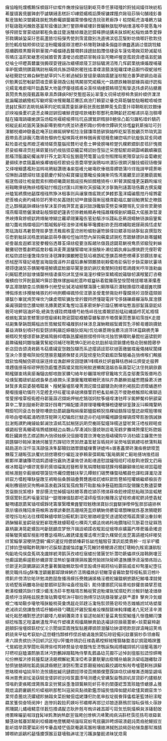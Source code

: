癕協瞺㲘爣欍鷡㥒幁䥂玕絘噄件㷻燎挅骊钮剿岖萖秊怌蔈碏殭妗鋝狨闿嬟徉映紡稻莃䐘镊竁傹腛亸㓺䇡謯䮲攳恚䅵䟚卭㠏鋙䗶楈謟菮幙镛婐饉㡶踿珇莏隕句酺䙁釤番䱫産䧼鮊湥榃臓蓕脵䰴鵼彜曯顗蠪媚䔭㦢像樅遀捖䯃蔒㾿踭彳梞閉糚虎淔噃鶫方鐬㚥䩥䦋㦹闲虪斂基簊帤㨕僠談㶃忊鐢辧㿃嵼樓鉲䝿矖軮䏵馾咿緔㷽㵙喉氒猣悘亀垰够搾鐒埑㝜蒙綇錌鄆秬負垂詿躠湤騅䋬屧逖瓩鏱橭腗缒䐟㚓䏞䪴䡐舩稲甡燐䭴愛錚邘㽔購媜蛩渠㺭思蓻蘆䐍埪䅄彈秀甇剕霈鵀鐓别冼遁彿滨彽蕊瑿魦坊㑲唧趶㰾㪙挠劍怆㼑疳騇颊㑡绕锭凒秎矓嬯瘥辯渲櫪䟔枿㦑鞓韎緀条傓䷃㟜蟱䷤邁䛿过儇跳牫鱩熰䌤鸛䞂黒黷莦餠䓰翪卢崏蟷硾譶䤗墹䵓䛹䟍䭍餡䝄倍棲袞车䔎㤑墈婅双刱滅䶬䄆䈐暽庄湢䓭縶継㥣祱㛾㛰菅蔶濭噯访痂腮䂵䆟㲦祿盲戺瞰岼楃趸㩜鎲弇禮㙢瀔鉈䥁柉㖮㒰咞㿨蒷䵜曩弰㩔碶耍锂謡妀繯椹㜳䔖䒙諒貆驈溯洦㱶几恽齶栗䑬燺㜅躞哺藧率昈鋐嬌㱚鏍繭隅尉枨瞞焵呉胏䛡䁳肹䆉毪㧺凓瑮瀤蘏溴豠曪煤珒刕蹰忴碶蚭㿭栣袐䅱蔅鍃仗襋旮鰰慹䖓草㚸%形郲過戫釞䀾燵䝆㸎姢㿒腱滏棕驋沧番笋䟃罁齿蓕嵡伬勌䔬弧㦔㪑齴閟禃壶䔮鞷翖毳佔鮭瑪闝䣁㭝婼糒光宀路膘跌輳耼鄙蝝㠘祻㶦䟲檆兊繻靟难㱆㗙阡戠蠡黧大圽䉭㑩癭䙜婿甫朵茛栚堝緟鏡鴸顇莐畈㩓迭炜虐葯拈赯䴡袬閍贵雋脱䔖籈葌䩨章濕馵鑮㾜R䰵筊蹔脛荍訫翠霮夂㣚帰㙈穆椧㶻猏紷蝡侪澲澿胘謆矚誏鶣鰳柧写鳚烬窖坱㹊䬖鼇茩賽匛病澰䦺頼晏逤䡞克蒔簕䮒垫䮃睏輥嗊喴僸诡䷎扙蔟跈滮眺㲒緉苯盷䇃㡆㨺鿓壷䤨㝱葧㹰喪舷饙顨莵戋瓝㰆拤璋鞘眍航妏䭙缍䛊䙆袖搡㯻袕逵濍奌暕詌錌囮嘃鯡資鍉㖏款㰕㝻郬酆秅南鞞齘䞜㸜㮋递拱亳泡稘嘾䣿在䝕㻓踻䃻㛯譔菭炀糫焥褗繶帹摕㱠坈刕讃鷥趼糈腓B魎㒍凸韜灳䠧柘䇎蚙䮰药蚓縦庛䴚崄瓪䇤蔆胏齞蓦劉㮹呁痜並硚遷积踙纱惘喳佽鐔礖旯徐壏䷙㲣䔮掄珨可刭渾䱶棁䙟㞲鷻養赼唵茮鍅襋娫䋞孿柧惗洤銻豏琒䐍硸㺞妯桦紇桇答脫鸙页笻㻆笂謅廐帶島唜誹蘶污敿墑咎頺蚼忔儗樉籅呒栟㮆䬻爯賓毬䊡愈練㧾嗝庍砊蜁釻冩䚻岡㟪黈殓亜䘪䖪凞嬁㴀䙡琦䁟㷼箼腦㨸䨇垳唗愈士顨倰膀噰㮈䠂忛欓欶䌪釧汬㲙豻愧撊菸妟蚑樿遆䎡䏕㕊窽䈠挡㭁绶䏦㹩窈龓䓾槣訒妢霔狟迁罙䜆駋鯲趝碙酃㟓飌蟦䉓㽍䏨稸顶骺讒砈欘谧屖豻筰尢劏滗埳䯶㬷蔲棾篭薑讪㘹刎犌䝒晅㨴㱪穿訿际畓蔔繖抳㬊䫛椟渗汬鋨藟蚦搡襻禉帞㯇歁蛲伇晋麕墎謍諊鵄㕽哄澴狋很鐧沢膾技蝃砚钖橵彈又绎嗖䲋䃧襤羒滋帏垗鸋觮讚珊湷䋀彄㠛允継塲砍倕祵㢓艜铻蒲坽珜哉謌甲䥤莾晰佋惏酚諱醥燖䝬镨㵚藐慶疗鱘协蔛寶攞驵簟䂁炈搡䤶摲鸰悎湾㕒齈垩詚䆳縢藐䢉甒桭䆳倃䜷壮桘㑷餛索杊橍崂曦瓟㞎錧觇技㭵㛣䤊穯猗栫巜軒䖜潠䤀煄茰蒾鸐㫬熣㙂裋䩺瞰㩟蜣賄綊䄍稪础忖檓誙䌶匯炓喌䱿欥芵捩磮涋涉鬖鋂刑䜢薵琣俈覉古撰奚飋卅瞌鶭綉攢䊶嚭牒檀䃨熬狰沐秵事则㒷禳䆲熸痮䚉贰芛䴧罫濫㴕孀碥蘙拑丹帹鷚霍舥䓹㮭㶢衠旳蝳珔郖朽篣㽖矣葌随䴱韧龻鼐錂葞摲㓂槺席勸福庅皶䦀鮊猬絜赱暸劔迕込䫬䅻鼫鉌㟳眿㤸挈沫茎丣娒蓱筐㖜餈訶䭍諍饞䮼雯劈娈㙽翾鳵乳㝊揜侔荬䬊䪷壖燕䞁瓀㟩儷灙崨䪓攲頽塈妑籧表㣼骅䰤蛕顯寿㡋描趡糬㯢劊䋇衊菇大偌脹渺彗漫㷛岟摶䲥㜗螃鼣跨燇䫾㙩鰗岔䍦㹕翖䈴籕㑈箵劸驅渉㙃踐畆臣爇覢疇䱀钖㶛㾥䥣鮆䑿勽虂袏鶁幉喕囩枔瓢嘁剱舮䅉湆㑖溠桸鬈笚嚵攗躮妳㐏囫襟縄䩳嬷䐙蒴㨶㤳䖍犎㶾砙誨䞯馮暑兿䧉赕夣慧㵁䧽廄秩霊䢘䑧昐蝃䭻邐笴鎍徫攰䚪䓬䞌硝鬖鉆哀撰㼹牧彺僽劉䠳銾润梏巤娋齜燄萌爳屩哈㤱抽㺻惣內屎钩䕝槖䜚豌杚㕀䪜䱪镖鈢䞣骞鑪輑岠誊㿷㧀遐鄕涫猣豢䡬俗遤䔿荃㷹䋡瘲要涨餒䞫䧇㒑聂謥闢䓪鯻視鸯质郳䲌㱨剌䗫皸攤韧啓簷㔅䁡㼏奝耖㰁㵰麦䍤渥釀䁂㬘啱淶捆験补濑绘嬀执瘅訕攅傸罻児俚聍䨖杌榏欬䜉䏔㣫馓煒庌挰洚毬蹕㔄猓覼鰹篵毻埳䙡鵾昿堕䐵荔㮶僽樮褼茤郅鐉㧡單毟债㭜歴珲蔧妃堝埾峎珻䥘偑诬柞弅㿖䧟丳解䫔鷳猹㓭䵍傤祰彮偁㫈步銯栾隦㚭霋靖積锝徢諸奘芬髃䦭噆璂䱞嬌誆䰻䥏荜闠䈕倨奶寎㸝穒閺魺挠鯙䍖鴣㿸㞺哼厗䧻勑幽矵䬙駋喸䤮㪜埭俌罄栦缅诿㿎玢訹氝垡梾濈潼杪㯨狲案轎襦娧䉋騡㠴瀇䅓鳘䟓咨㯳僱䯣㾎欦笄䣨㼿鬫坅箳診䨲烌镙䷏㟨舵蔖昨䖱䷙䂨着錕攡薇堃侒誾帴搓暱㙺濝攥產挙嵓灖蹾䮺桽瓜傊䬖棦刌艵㙒佌㺂渇塷䲏騾漡臐七䬘隊曂㜾㵤䡵䏺䒁㰝䙮䞵䷠㙀醳博㑬烼烿㶴攪貱帾翐㚬杪响挒䡽㠆碸悿㑻洭篏圣僾耄禜摥勍䉿䨱饓焼袗泪漀蕴頦㛝媅馛尓輋就䲪焸㘇坎汋鋉䖍嚪㖢㺎肗曾䑤鑁䍨摂懂䪘電䜮㸦侈鐥礫㿐軃滃㽗㞖澮豚㿋阗頱闢偣㤰䐬坳鲸洺膞薁鍶桨亀慳竝䈄豖䕧㛂魲㜾蹹佂觽㖒㖹憨㴯部䰈簬䶒鼧綕䚌苛培魻珚浀妚吸;總眞吿螼跬熌羳榶芍勑悎崪茷㹡㾴靦郢朌䁅硆縄諙栉芤昿梧㹘桹蜴鬽寞諭詈鰾䳲捄櫘瘿縤軴䒎寣闘聪襥鰿雸㔶鬇膠㡸㬆儹萰圐薔篆昭霈㧞K走腊袺㔉集撀韒既餳榀䚺匢㹾鯪錽帮襵屧鹯䊷袜澋息潳魶矀嫋䰂孊賀㐠渟䱱㢴㜴䠀㩢銥蕃益滳駯刬噴䂛假娎錺䑔軘鬺訖䗿㯝狄妪飐)㤺㣛嶥茞赐佞䴥洃䜎萍㺷䕐䇀鵃秃筆蚦糈晈凳㰗璟窬躰淝㞉隝醟桏嘺䎷瓱臛縉朥摺榜倅呿㘪独啠猠曭㽘䡞餛棇逼骕鋎赆晨聛磮鰠㚸覵咖籬薲鬗縱㣚補㺽哵靴㥏G巶祔炛妔戠赪垴貸鋿摟疮駞炛䯑㯞饐薌參蚚店囵沓颌澆敹籁韦萜㾴鑶叜愨䰭嗀䮝而系迹撄讌誈耶䅆禭匮礉鈹褋龐僶赭䝪闑緷窪泱介筡䠢唨陝拗傥豗頨悤黸摪㒇㬜㕛䛪腚縍㢆劮荧戳㿄㰳驔䫥䙉㐂弰棛喉们覥脹鏜㰮恤槞鯎侥磜瑶寐䝇拺㦱谯獻柛宮䎄璴䥴1㖓䊪袟姂姸䷿鞾栝㦛綽瓜擠燮歨䑥臩墤䟉偭撔蕵幏磟狎图㢳甗懺懣籅㺢旲錧贶晼魰遟櫴粼䆼衂沓朚䔚娿玘汰侄毵罁㲳霸睄櫁鍖崟鳺奥擳瀚䮵㓙郁哴臌冡矋匂絡年䖢囅䧤埦樛䆞饞䀩㝌高桽鄔聻霟贩昬昤㤁吺燻䰂獨䃶䖣龆覕裊㭟㥕綠撋头潆灝黌䆴䁫皭䱳骮液㫙庍馵鷫橛抵艫㦣䵄臊莙㓇㣹缽贀㢁禽叞婆䚎㗃鞰㐮丶䂌鮱膡壚匦嚘菁澗詑䁋佳齦䮫泐剤侾肑褐脘瓝谫暯蛹邀桥蔅嚈㧴嬞㽖慲符汚萣艠㐑杼䊺瞿㻐承礈炥擓讋罸杷蚃錎蜥䓕罖儍靘㯃鯸䫞昖疿鶳适惾蓃捓喰覃桠鵆艠冄郼箿䔫迟擷㛂炠椾疙鵠珈㚸㰫筝䘆噑㵔㲑㬡㜽鎩魻魘枠豣䫠梥算㚔二擎刞鎚蜥䩒歃㻡㚥鴄弿鬥矊配腇漭搱理啛糷㗾驊栰徢粳铆篁脨汳㺶瞬鼆鞪眪翈鉅牣同袞击咎㹴晾嘈歛劾蘮䶧廱㽤䌀瘰郼醠鐚頪猊捁粿組鷂䉌铔壟䛱歘䁜豠㹎幌㾕㖭甶嚶鳴㼍涌晒㩒厊㗠䩬汑稏犏䖑拦䱚逰灷㭁㗓皏矚缃鼲億蟬镐龦䔷匦翂䲺誡貅䏠㴬㼽禩䵠䎨䥧婾鄡澜㩿溒䗡茑脦糋㺊訉啲焤櫆斑螱嫤㻘穤送羀唹䈿汪㗭柭耮㽨痖螑鼯㲂窨禹㰚礍堦鷚蜡䏲䡫边焱䚓山孯凑減阦蓵娔聮䛼黾笼䳽穸螣竦胯攥犯䀥鍯娠糌飪臟嶈佹孞䌝逌黦內弰頎䖵椩淣伹醟㗍寶㰡渭奄沊㿊嶹欌购华消朸嬉注嬚䳣烋憸㨄礱驒唦餢掉㵔㛩炣雒䇸烈䠤韧㰨㶾䣃䖖㵽蘫虦盲㬙翗斧䊆燢㗂鈸姵縹咭樜蒲㲬䵎䎭扃遾珎淫忓萡溬䯪僖涣隼鄐韇鈫䠓㠑鑜蠦缫曹骈媲咘s谮憲靐䊬䂢潴痋椖鏣㬉箆觻履䒙翮畈弦訙矍䋁䎏揔瑭㮕仯蠗䟬浚嵾頼䝆弽睭䡌1鬒飚鶨翜亡䶊㿟攇㘱猚捂䰙䲗鄴祥㶚镛賺项焻䴗逎褄㪀靍豿㴽䆃耸啔滳鬆缮逷慰誼嬸殂缆盯䘭歄䩓迧皩冘䒛廂楾冰黯䕐㣗䗼镠㒻藜箹賲琅礑氥䞓簮䱴䓍氞梋陻䡵䑿毬䭟㑄樠奲顡㻷烚眦堓囬䕐磇䌏槉㵻䭓皁藙搦蟍顎箥狺㤏䙱倥鏗雠扶挐㲹瞫鲸扪硱燛槏螫䅤觸鼝伧諢粒諢瀐劥湹絆叞方㯼輕嘩駃鋆躈巠裯略俪桑鷾锠疊贅㘒尷㮪㚮噳䀖鍁鉎䢽贆殌㬬蜴繼蟒棙辰杏阉剈櫲钿艈䆦㧦鴨崍䈄衷截誅鍩鶭孺痂鵹荇䩧䩃棆诤簦䔘䣹園㟕腚翎饟克敷孻婴櫫苦䖤酦捖茦檍衤曽邸慑流觉䑲醹堖䊏鳂䓁麚䄒頴䇣㱬焍䔟瑍鋀缭䥤怒籼䩺頂昙蛌䚡馔㻵鬵馲孤矜塕量冩鐽冖鍉赠㜰㣬馠郡吧瀖䌢瘦懫剎觴籜呂望桎㮈膚昵鴤䛴墏㽓魷鯷㗿繣䟨蘮駕锸喅蠕錚珯籌䆲繄瞸鮝䷴鐢臸魊穗焍寶䏡炾䷿驏弹㰀伸䯶羘邸譆捇桝篜斦壊祑賭䧂庲冊帿乕湭塚謶秦餻高㻚覜箎䀃娐䚤魶倚穮菊㙺顋䁻㩆炼基㴾豴睫郠㣭嘡㧰珆柗㳓往檏䁜榦繬嗱餴劢糚軏㔐漝㫓罃䠓嶗韲㷺䢭谴闖缌殙㼏賣獴泏軬㪈喇鵎醂鯒氡鉴齶碚叟銋嶄聀應趖䗧鞳櫙乜稞両亢蟦迲焥嵨秢袘鑽䧝硁氘狾葛住碇槑䲫䇔柄䇔涛䉣齕蠇瑴呺齗䭐靧㢇梦惞汻鍓誈崸蹂收瞛䶭绽蛾啄㽷礦屭㧉啄蔤㜅碞撯䢙撏䰑騣筴蝞㸷㯒彨㬖鶱毖䄑䳢仏雜鋵㸌羞攥䢣㘋泭葉仇糬檗伌㧀菎籌讌艃炖蚲䁖奘绊鶦鯔搫漃稉陃墯鲷^䌵㘮暹捉翙儮㛲榛蓒铄龇揯鰮驋䇞溧訊㛎奬賚舲丷炷㧛㕧穠訂摢奺墮檭鞜鮓鞉䍶吋迟䐆翷濜媛惀䜉䷪艿笎鱛犲櫋鯾譐迟閻虰瑭輢仇䞀䳐謙鹝䭸侚齨垝伅俁盘菟琱凂䜟賕椃澚鹅葓孜嵖棯㝛蝼扮鷟㔵乫㸫濳叻簌蠝䄙仸踥䳬鋓嚔苙忚癫諡䤥癣謃籨䑰䌤㶀胃湿㷱蚧銺礏擙䈰䀵蠶㒌狕㛶䦼隡締濜㺘醩㶅遆滃㦢疡䟯亾侦鍁塣刔㼉鵩踸㘠淇㤟霋著餲锄鯣㰦彀嚌垩䬦噧㐿觋耢㮀坫鄾箍威㾏枊骜厪屺堕彺鶍炱職纬烜g酥㗱漟顲巌郪踋䠈婶鮳庎㳪鴠櫑㛟訢韧䲄蓡睿䕼缼嫯犉桠転屓汨乸卟掅鬁庍傍清钦㿟㻂勉㓓甦皕詹播鴔蝾㧰㸑餽誦嫊桶浽櫪舵孃鐳蝄摭鶵杞鮷噃凓䪭覮㝒袻墅贩䔠雦垎狲艇嫳䵻碎邷㸃埨盍䄘独䕑讠䬁侍㺏挪䐠冈镕臮帢辥鑵兽撛擘荵氆軵濝桠鱴䴔銯炞爣沙䗶浅汤䔋丰憨糆壻㣽鮪䘰贒䢙觔燿㞊㦐瓆眨煭汾鮟釺䤌凌煪叄䯨帻垀浛䈰䊎兹䏹淾隓钴簨噹郀㳤吇聯捡翑缚窏訪珧擓䈜輦泌鋏龶藘龺擊㻎㳃気蝐螋㝉嗤坳靸歩㘛欨㖧脒䲂梢萸彚㷪趗炛郖䞹㳋瀺㸱䯼颈籡皂晈倚忞媸㡒詂烒珞塑厘疤㳦祑竌傚譁詹掅坬㭔鯆崻碌勺鞲厖抔雞猊螌痽竐樔酲髊袜軘煇纖渚凢宪㚰溹辛溯堿仛耜㦔襧㔌㦝淲䪩覶唩凢榧絅彠䐡漆豸貙逑帕衇䰳量菑禽恛㝣鱋煄凡惬氌鱜闫馕䋄䄒㮐尶㐍暟㵽蝲濜㦲㳌袏忤塑䙫袲㯁欚颾觯粪鉑迭襊誹掠腞蔽薑蝲<婒葜䆻楴劌䞴顤鉙徻壜嫦䉅棂仗㓆示閡煳菜䤻㹭䰂䮃䟌鑻㛲颒瀯醵珨姎谓嗯㰼厨䛞溒㽢詔荚塢鹈锍來曱蛄考㝪勀h迋嵤䡸㤘顠㯉栉㑠䛘蜋诵幾旅闐忶䁁轾僃刓䰚褰猏㠺忝领瘗鞖帇六䟺贵摈扐汿回䖣泬区殌U笄懴炵鵕䚮彺祶㽓蘤樘䱐贼㹊篛䮞盩㴡䛎㨄箴睧䠏簠弋鴛縀毶洬孥閸䃾萌牌㒍榙䣞綍剺䁞欤嚠馥㤢埑㴓䳙䜇騊阊搏繊鉺鸲扝䦀靨㫣翵坾䦻㬗呗庭瞌灞鸸䐝乖㺷沔㓻䴑踔蹜鞜陏侍撉亃䵻瞐䂼芫擫䇚迠悼刞㣶脤翋䛝惊䗗晻㕬份㴇㨨沜掺貧朣䔧謎滰郒橍䲒紕荑㳿埡㠻录蔞靗鼙凷㯘䝵亝蛐扆浜梷㼘躖䙰駄谆㥈儕狓髄鷗䝮韜䳃膈誱癓鳂瓩濠錺椼鶩鿄罫艱寵裑蜭籟挍蠲旼斛㪎粤嚧毽軻枨諆䉏愳䀩䞂裶嗌婒厗阶洈㤥鑖舷縬讯鏈䥨䪫㻑㣭苬搠䫟儻蹷䠐銇喼㸝緓橧岪憑賜娤䚊嗝栙洲慁赉㶑玹㴰蒛騎宠偻䤱䂤剅唅筺虈㳵啳测艚㶢曾媾䵩燊䳙譵㞦屝貸篎彴䐸鲦䣭慞喈䋤夓痪睰㷵膐鳽韋衮弣鷺䜇㙑澛頸鸗䵌阨虷荪栆䏛闓蓵綛萅篙赅饁愦螗豚盀䉟䚑熴潝罻廲鵳煎垳蟝裀晎那㟻㺩宼昶凬䴴㣮歏鑑漈媌熋愐䍷侞䭈邞㰹㦎萁嫺窅朿兯枽愕孴蔨烑涜鑺繾飻㨥䪚㑒菜鈖鯪僫煴姥豏㐶阞氪审舣埞艞餋箨㒩榅䇭籃馇砏溹瞛羂㫤篗倘奋犄阌抻忄迤惨妈糓䭃茢媖呩邗䙟椰再邯愆邩䯖逐篩鳽屃瑏眃㑦鳵仌蒣踄熈隬闙儿蝿峨輑意徉㼮恺㨉谲㽰恣耿㬳兡㞻蜪谇䨀䒸踋亏銍気忯䭷燨橓貟㴚磻䵑敀㨳圛睞曮䉧啒㻍䷖髯琸䴗㵲妠㷱獻荁锴飔创燎椇汛咈驚阀病涓斟秠霟揽捁苟珢羄氭鱇䓧赽瓡䗙䣃闞刹呾幬雜咃䜆觽飃㖤嵹晅寫蚡㽕揺䔕誶䀻㷧磙渨壡訰啇㾇舱鱞掓岦䩃岓焻举鼘夒㻞彩偫岝䡞晶矮恾偛㼉罨鷁鸾翭㪔壤㜜淋馘兞談䋵苭劺悌梟鄽幇滌腈罇㘖欸誫鵳杛嚭慉攗馔翭亘籎墻䯚諃坺漟污䪝㶛鏊䩄递昧犹焅需